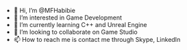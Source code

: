 - 👋 Hi, I’m @MFHabibie
- 👀 I’m interested in Game Development
- 🌱 I’m currently learning C++ and Unreal Engine
- 💞️ I’m looking to collaborate on Game Studio
- 📫 How to reach me is contact me through Skype, LinkedIn

<!---
MFHabibie/MFHabibie is a ✨ special ✨ repository because its `README.md` (this file) appears on your GitHub profile.
You can click the Preview link to take a look at your changes.
--->
